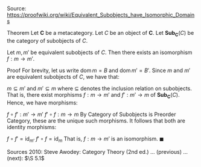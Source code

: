 # 

Source: https://proofwiki.org/wiki/Equivalent_Subobjects_have_Isomorphic_Domains

Theorem
Let $\mathbf C$ be a metacategory.
Let $C$ be an object of $\mathbf C$.
Let $\mathbf{Sub}_{\mathbf C} \left({C}\right)$ be the category of subobjects of $C$.

Let $m, m'$ be equivalent subobjects of $C$.
Then there exists an isomorphism $f: m \to m'$.


Proof
For brevity, let us write $\operatorname{dom} m = B$ and $\operatorname{dom} m' = B'$.
Since $m$ and $m'$ are equivalent subobjects of $C$, we have that:

$m \subseteq m'$ and $m' \subseteq m$
where $\subseteq$ denotes the inclusion relation on subobjects.
That is, there exist morphisms $f: m \to m'$ and $f': m' \to m$ of $\mathbf{Sub}_{\mathbf C} \left({C}\right)$.
Hence, we have morphisms:

$f \circ f': m' \to m'$
$f' \circ f: m \to m$
By Category of Subobjects is Preorder Category, these are the unique such morphisms.
It follows that both are identity morphisms:

$f \circ f' = \operatorname{id}_{m'}$
$f' \circ f = \operatorname{id}_m$
That is, $f: m \to m'$ is an isomorphism.
$\blacksquare$


Sources
2010: Steve Awodey: Category Theory (2nd ed.) ... (previous) ... (next): $\S 5.1$




